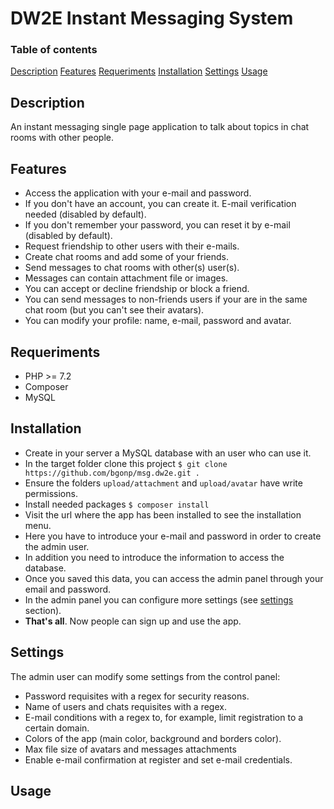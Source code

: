 # DW2E Instant Messaging System

### Table of contents
[Description](#Description)
[Features](#Features)
[Requeriments](#Requeriments)
[Installation](#Installation)
[Settings](#Settings)
[Usage](#Usage)

## Description

An instant messaging single page application to talk about topics in chat rooms with other people.

## Features

- Access the application with your e-mail and password.
- If you don't have an account, you can create it. E-mail verification needed (disabled by default).
- If you don't remember your password, you can reset it by e-mail (disabled by default).
- Request friendship to other users with their e-mails.
- Create chat rooms and add some of your friends.
- Send messages to chat rooms with other(s) user(s).
- Messages can contain attachment file or images.
- You can accept or decline friendship or block a friend.
- You can send messages to non-friends users if your are in the same chat room (but you can't see their avatars).
- You can modify your profile: name, e-mail, password and avatar.

## Requeriments

- PHP >= 7.2
- Composer
- MySQL

## Installation

- Create in your server a MySQL database with an user who can use it.
- In the target folder clone this project `$ git clone https://github.com/bgonp/msg.dw2e.git .`
- Ensure the folders `upload/attachment` and `upload/avatar` have write permissions.
- Install needed packages `$ composer install`
- Visit the url where the app has been installed to see the installation menu.
- Here you have to introduce your e-mail and password in order to create the admin user.
- In addition you need to introduce the information to access the database.
- Once you saved this data, you can access the admin panel through your email and password.
- In the admin panel you can configure more settings (see [settings](#Settings) section).
- **That's all**. Now people can sign up and use the app.

## Settings

The admin user can modify some settings from the control panel:

- Password requisites with a regex for security reasons.
- Name of users and chats requisites with a regex.
- E-mail conditions with a regex to, for example, limit registration to a certain domain.
- Colors of the app (main color, background and borders color).
- Max file size of avatars and messages attachments
- Enable e-mail confirmation at register and set e-mail credentials.

## Usage